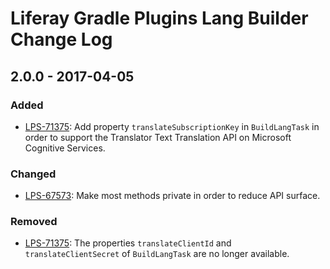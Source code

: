 # Liferay Gradle Plugins Lang Builder Change Log

## 2.0.0 - 2017-04-05

### Added
- [LPS-71375]: Add property `translateSubscriptionKey` in `BuildLangTask` in
order to support the Translator Text Translation API on Microsoft Cognitive
Services.

### Changed
- [LPS-67573]: Make most methods private in order to reduce API surface.

### Removed
- [LPS-71375]: The properties `translateClientId` and `translateClientSecret` of
`BuildLangTask` are no longer available.

[LPS-67573]: https://issues.liferay.com/browse/LPS-67573
[LPS-71375]: https://issues.liferay.com/browse/LPS-71375